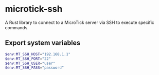 # microtick-ssh

A Rust library to connect to a MicroTick server via SSH to execute specific commands.

## Export system variables

```powershell
$env:MT_SSH_HOST="192.168.1.1"
$env:MT_SSH_PORT="22"
$env:MT_SSH_USER="user"
$env:MT_SSH_PASS="password"
```
